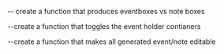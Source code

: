 <!---- restyle the event box to accomadate the new form-->
<!----restyle the form with the new inputs-->
<!----create a container that hold the generated notes(added holder to main display)-->

<!----consolendate the eventform and toggle form functions so that anytime the event form container is closed its opens back to the create options and the forms are hidden-->
<!----create a function that generates the event/notes boxes and appends to the appropriate container.-->

-- create a function that produces eventboxes vs note boxes

<!---create a note event box-->

--create a function that toggles the event holder contianers

<!----create a function that keeps talles of the number of tolat and each total events-->

--create a function that makes all generated event/note editable
